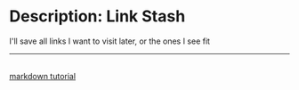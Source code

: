 # Description: Link Stash
I'll save all links I want to visit later, or the ones I see fit

---
 []()<br />
[markdown tutorial](https://www.markdowntutorial.com)<br />

